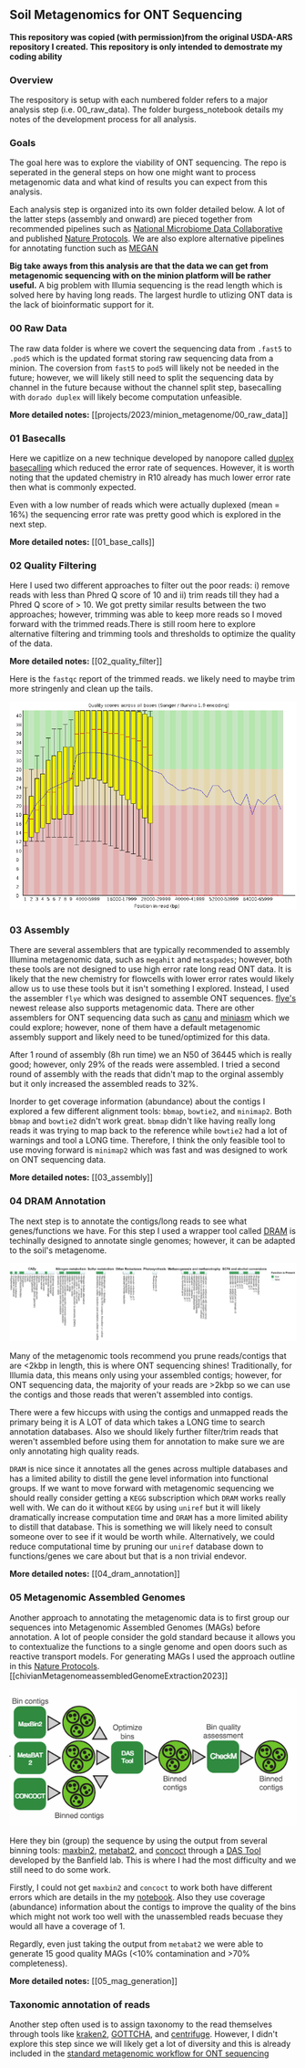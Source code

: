 ## Soil Metagenomics for ONT Sequencing

**This repository was copied (with permission)from the original USDA-ARS repository I created. This repository is only intended to demostrate my coding ability**

### Overview

The respository is setup with each numbered folder refers to a major analysis step (i.e. 00_raw_data). The folder burgess_notebook details my notes of the development process for all analysis.

### Goals

The goal here was to explore the viability of ONT sequencing. The repo is seperated in the general steps on how one might want to process metagenomic data and what kind of results you can expect from this analysis.

Each analysis step is organized into its own folder detailed below. A lot of the latter steps (assembly and onward) are pieced together from recommended pipelines such as [National Microbiome Data Collaborative](https://nmdc-documentation.readthedocs.io/en/latest/howto_guides/run_workflows.html#id13) and published [Nature Protocols](https://www.nature.com/articles/s41596-022-00747-x). We are also explore alternative pipelines for annotating function such as [MEGAN](https://uni-tuebingen.de/en/fakultaeten/mathematisch-naturwissenschaftliche-fakultaet/fachbereiche/informatik/lehrstuehle/algorithms-in-bioinformatics/software/megan6/)

**Big take aways from this analysis are that the data we can get from metagenomic sequencing with on the minion platform will be rather useful.** A big problem with Illumia sequencing is the read length which is solved here by having long reads. The largest hurdle to utlizing ONT data is the lack of bioinformatic support for it.

### 00 Raw Data

The raw data folder is where we covert the sequencing data from `.fast5` to `.pod5` which is the updated format storing raw sequencing data from a minion. The coversion from `fast5` to `pod5` will likely not be needed in the future; however, we will likely still need to split the sequencing data by channel in the future because without the channel split step, basecalling with `dorado duplex` will likely become computation unfeasible.

**More detailed notes:** [[projects/2023/minion_metagenome/00_raw_data]]

### 01 Basecalls

Here we capitlize on a new technique developed by nanopore called [duplex basecalling](https://www.youtube.com/watch?v=8DVMG7FEBys) which reduced the error rate of sequences. However, it is worth noting that the updated chemistry in R10 already has much lower error rate then what is commonly expected.

Even with a low number of reads which were actually duplexed (mean = 16%) the sequencing error rate was pretty good which is explored in the next step.

**More detailed notes:** [[01_base_calls]]
### 02 Quality Filtering

Here I used two different approaches to filter out the poor reads: i) remove reads with less than Phred Q score of 10 and ii) trim reads till they had a Phred Q score of > 10. We got pretty similar results between the two approaches; however, trimming was able to keep more reads so I moved forward with the trimmed reads.There is still room here to explore alternative filtering and trimming tools and thresholds to optimize the quality of the data.

**More detailed notes:** [[02_quality_filter]]

Here is the `fastqc` report of the trimmed reads. we likely need to maybe trim more stringenly and clean up the tails.

![fastqc figure](figures/trimmed_read_quality.png)

### 03 Assembly

There are several assemblers that are typically recommended to assembly Illumina metagenomic data, such as `megahit` and `metaspades`; however, both these tools are not designed to use high error rate long read ONT data. It is likely that the new chemistry for flowcells with lower error rates would likely allow us to use these tools but it isn't something I explored. Instead, I used the assembler `flye` which was designed to assemble ONT sequences. [flye's](https://www.nature.com/articles/s41592-020-00971-x) newest release also supports metagenomic data. There are other assemblers for ONT sequencing data such as [canu](https://github.com/marbl/canu) and [miniasm](https://github.com/lh3/miniasm) which we could explore; however, none of them have a default metagenomic assembly support and likely need to be tuned/optimized for this data.

After 1 round of assembly (8h run time) we an N50 of 36445 which is really good; however, only 29% of the reads were assembled. I tried a second round of assembly with the reads that didn't map to the orginal assembly but it only increased the assembled reads to 32%. 

Inorder to get coverage information (abundance) about the contigs I explored a few different alignment tools: `bbmap`, `bowtie2`, and `minimap2`. Both `bbmap` and `bowtie2` didn't work great. `bbmap` didn't like having really long reads it was trying to map back to the reference while `bowtie2` had a lot of warnings and tool a LONG time. Therefore, I think the only feasible tool to use moving forward is `minimap2` which was fast and was designed to work on ONT sequencing data.

**More detailed notes:** [[03_assembly]]
### 04 DRAM Annotation

The next step is to annotate the contigs/long reads to see what genes/functions we have. For this step I used a wrapper tool called [DRAM](https://github.com/WrightonLabCSU/DRAM) is techinally designed to annotate single genomes; however, it can be adapted to the soil's metagenome.

![The results look promising](figures/dram_results_contig_only.png)

Many of the metagenomic tools recommend you prune reads/contigs that are <2kbp in length, this is where ONT sequencing shines! Traditionally, for Illumia data, this means only using your assembled contigs; however, for ONT sequencing data, the majority of your reads are >2kbp so we can use the contigs and those reads that weren't assembled into contigs.

There were a few hiccups with using the contigs and unmapped reads the primary being it is A LOT of data which takes a LONG time to search annotation databases. Also we should likely further filter/trim reads that weren't assembled before using them for annotation to make sure we are only annotating high quality reads.

`DRAM` is nice since it annotates all the genes across multiple databases and has a limited ability to distill the gene level information into functional groups. If we want to move forward with metagenomic sequencing we should really consider getting a `KEGG` subscription which `DRAM` works really well with. We can do it without `KEGG` by using `uniref` but it will likely dramatically increase computation time and `DRAM` has a more limited ability to distill that database. This is something we will likely need to consult someone over to see if it would be worth while. Alternatively, we could reduce computational time by pruning our `uniref` database down to functions/genes we care about but that is a non trivial endevor.

**More detailed notes:** [[04_dram_annotation]]
### 05 Metagenomic Assembled Genomes 

Another approach to annotating the metagenomic data is to first group our sequences into Metagenomic Assembled Genomes (MAGs) before annotation. A lot of people consider the gold standard because it allows you to contextualize the functions to a single genome and open doors such as reactive transport models. For generating MAGs I used the approach outline in this [Nature Protocols](https://www.nature.com/articles/s41596-022-00747-x).  [[chivianMetagenomeassembledGenomeExtraction2023]]

![mag appoarch](figures/mag_approach.png)

Here they bin (group) the sequence by using the output from several binning tools: [maxbin2](https://sourceforge.net/projects/maxbin2/files/), [metabat2](https://bitbucket.org/berkeleylab/metabat/src/master/), and [concoct](https://github.com/BinPro/CONCOCT) through a [DAS Tool](https://github.com/cmks/DAS_Tool) developed by the Banfield lab. This is where I had the most difficulty and we still need to do some work.

Firstly, I could not get `maxbin2` and `concoct` to work both have different errors which are details in the my [notebook](notebook_burgess/ceres/05_mag_generation.md). Also they use coverage (abundance) information about the contigs to improve the quality of the bins which might not work too well with the unassembled reads becuase they would all have a coverage of 1.

Regardly, even just taking the output from `metabat2` we were able to generate 15 good quality MAGs (<10% contamination and >70% completeness).

**More detailed notes:** [[05_mag_generation]]
### Taxonomic annotation of reads

Another step often used is to assign taxonomy to the read themselves through tools like [kraken2](https://github.com/DerrickWood/kraken2), [GOTTCHA](https://github.com/poeli/GOTTCHA2), and [centrifuge](http://www.ccb.jhu.edu/software/centrifuge/). However, I didn't explore this step since we will likely get a lot of diversity and this is already included in the [standard metagenomic workflow for ONT sequencing](https://github.com/epi2me-labs/wf-metagenomics)
